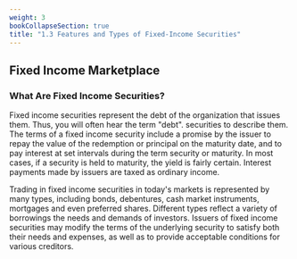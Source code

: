 ```yaml
---
weight: 3
bookCollapseSection: true
title: "1.3 Features and Types of Fixed-Income Securities"
---
```


## Fixed Income Marketplace

### What Are Fixed Income Securities?

Fixed income securities represent the debt of the organization that issues them. Thus, you will often hear the term "debt".
securities to describe them. The terms of a fixed income security include a promise by the issuer to repay
the value of the redemption or principal on the maturity date, and to pay interest at set intervals during the term
security or maturity. In most cases, if a security is held to maturity, the yield is fairly certain. Interest
payments made by issuers are taxed as ordinary income.

Trading in fixed income securities in today's markets is represented by many types, including bonds, debentures, cash
market instruments, mortgages and even preferred shares. Different types reflect a variety of borrowings
the needs and demands of investors. Issuers of fixed income securities may modify the terms of the underlying security to satisfy both
their needs and expenses, as well as to provide acceptable conditions for various creditors.


